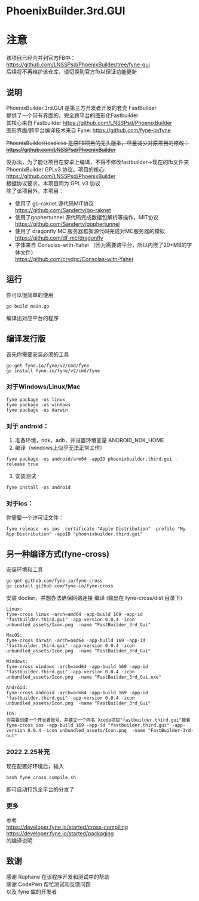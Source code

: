 # PhoenixBuilder.3rd.GUI

# 注意
该项目已经合并到官方FB中：  
https://github.com/LNSSPsd/PhoenixBuilder/tree/fyne-gui  
后续将不再维护该仓库，请切换到官方fb以保证功能更新

## 说明
PhoenixBuilder.3rd.GUI 是第三方开发者开发的套壳 FastBuilder  
提供了一个带有界面的，完全跨平台的图形化Fastbuilder  
其核心来自 Fastbuilder https://github.com/LNSSPsd/PhoenixBuilder  
图形界面/跨平台编译技术来自 Fyne: https://github.com/fyne-io/fyne    

~~PhoenixBuilderHeadless 是原FB项目的无头版本，尽量减少对原项目的修改：  
https://github.com/LNSSPsd/PhoenixBuilder~~

没办法，为了能让项目在安卓上编译，不得不修改fastbuilder->现在的fb文件夹  
PhoenixBuilder GPLv3 协议，项目的核心:  
https://github.com/LNSSPsd/PhoenixBuilder  
根据协议要求，本项目同为 GPL v3 协议    
除了该项目外，本项目：
- 使用了 go-raknet 源代码MIT协议  
https://github.com/Sandertv/go-raknet 
- 使用了gophertunnel 源代码完成数据包解析等操作，MIT协议  
https://github.com/Sandertv/gophertunnel
- 使用了 dragonfly MC 服务器框架源代码完成对MC服务器的模拟  
https://github.com/df-mc/dragonfly  
- 字体来自 Consolas-with-Yahei （因为需要跨平台，所以内嵌了20+MB的字体文件）  
https://github.com/crvdgc/Consolas-with-Yahei 

## 运行
你可以很简单的使用
```
go build main.go
```
编译出对应平台的程序

## 编译发行版
首先你需要安装必须的工具  
```
go get fyne.io/fyne/v2/cmd/fyne
go install fyne.io/fyne/v2/cmd/fyne
```

### 对于Windows/Linux/Mac

```
fyne package -os linux
fyne package -os windows
fyne package -os darwin
```
### 对于 android：
1. 准备环境，ndk，adb，并设置环境变量 ANDROID_NDK_HOME
2. 编译（windows上似乎无法正常工作）
```
fyne package -os android/arm64 -appID phoenixbuilder.third.gui -release true
```
3. 安装测试
```
fyne install -os android
```
### 对于ios：
你需要一个许可证文件：
```
fyne release -os ios -certificate "Apple Distribution" -profile "My App Distribution" -appID "phoenixbuilder.third.gui"
```

## 另一种编译方式(fyne-cross)
安装环境和工具
```
go get github.com/fyne-io/fyne-cross
go install github.com/fyne-io/fyne-cross
```
安装 docker，并想办法确保网络连接
编译 (输出在 fyne-cross/dist 目录下)
```
Linux:
fyne-cross linux -arch=amd64 -app-build 169 -app-id "fastbuilder.third.gui" -app-version 0.0.4 -icon unbundled_assets/Icon.png  -name "FastBuilder_3rd_Gui"

MacOS:
fyne-cross darwin -arch=amd64 -app-build 169 -app-id "fastbuilder.third.gui" -app-version 0.0.4 -icon unbundled_assets/Icon.png  -name "FastBuilder_3rd_Gui"

Windows:
fyne-cross windows -arch=amd64 -app-build 169 -app-id "fastbuilder.third.gui" -app-version 0.0.4 -icon unbundled_assets/Icon.png  -name "FastBuilder_3rd_Gui.exe"

Android:
fyne-cross android -arch=arm64 -app-build 169 -app-id "fastbuilder.third.gui" -app-version 0.0.4 -icon unbundled_assets/Icon.png  -name "FastBuilder_3rd_Gui"

IOS:
你需要创建一个开发者账号，并建立一个同名 Xcode项目"fastbuilder.third.gui"接着
fyne-cross ios -app-build 169 -app-id "fastbuilder.third.gui" -app-version 0.0.4 -icon unbundled_assets/Icon.png  -name "FastBuilder-3rd-Gui"
```

### 2022.2.25补充
现在配置好环境后，输入
```
bash fyne_cross_compile.sh
```
即可自动打包全平台的分发了

### 更多
参考  
https://developer.fyne.io/started/cross-compiling   
https://developer.fyne.io/started/packaging   
的编译说明

## 致谢
感谢 Ruphane 在该程序开发和测试中的帮助  
感谢 CodePwn 帮忙测试和反馈问题  
以及 fyne 库的开发者